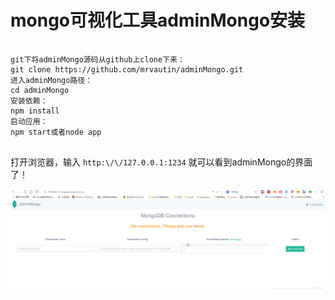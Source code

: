 # mongo可视化工具adminMongo安装

```

git下将adminMongo源码从github上clone下来：
git clone https://github.com/mrvautin/adminMongo.git
进入adminMongo路径：
cd adminMongo
安装依赖：
npm install
启动应用：
npm start或者node app


```

打开浏览器，输入 `http:\/\/127.0.0.1:1234` 就可以看到adminMongo的界面了！

![](./img/20180525161717370.png)